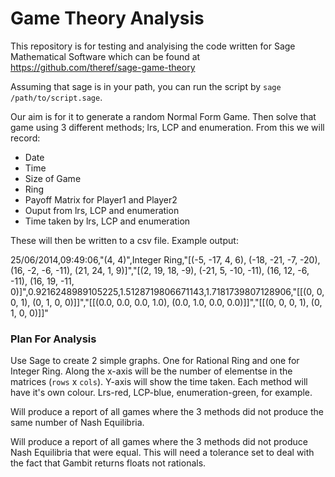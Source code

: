 Game Theory Analysis
====================

This repository is for testing and analyising the code written for Sage Mathematical Software which can be found at https://github.com/theref/sage-game-theory

Assuming that sage is in your path, you can run the script by ``sage /path/to/script.sage``.


Our aim is for it to generate a random Normal Form Game. Then solve that game using 3 different methods; lrs, LCP and enumeration. From this we will record:
 - Date
 - Time
 - Size of Game
 - Ring
 - Payoff Matrix for Player1 and Player2
 - Ouput from lrs, LCP and enumeration
 - Time taken by lrs, LCP and enumeration

These will then be written to a csv file.
Example output:

25/06/2014,09:49:06,"(4, 4)",Integer Ring,"[(-5, -17, 4, 6), (-18, -21, -7, -20), (16, -2, -6, -11), (21, 24, 1, 9)]","[(2, 19, 18, -9), (-21, 5, -10, -11), (16, 12, -6, -11), (16, 19, -11, 0)]",0.9216248989105225,1.5128719806671143,1.7181739807128906,"[[(0, 0, 0, 1), (0, 1, 0, 0)]]","[[(0.0, 0.0, 0.0, 1.0), (0.0, 1.0, 0.0, 0.0)]]","[[(0, 0, 0, 1), (0, 1, 0, 0)]]"


### Plan For Analysis

Use Sage to create 2 simple graphs. One for Rational Ring and one for Integer Ring. Along the x-axis will be the number of elementse in the matrices (``rows`` x ``cols``). Y-axis will show the time taken. Each method will have it's own colour. Lrs-red, LCP-blue, enumeration-green, for example.

Will produce a report of all games where the 3 methods did not produce the same number of Nash Equilibria.

Will produce a report of all games where the 3 methods did not produce Nash Equilibria that were equal. This will need a tolerance set to deal with the fact that Gambit returns floats not rationals.
